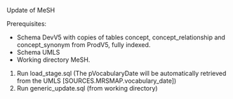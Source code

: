 Update of MeSH

Prerequisites:
- Schema DevV5 with copies of tables concept, concept_relationship and concept_synonym from ProdV5, fully indexed. 
- Schema UMLS
- Working directory MeSH.

1. Run load_stage.sql (The pVocabularyDate will be automatically retrieved from the UMLS [SOURCES.MRSMAP.vocabulary_date])
2. Run generic_update.sql (from working directory)

 